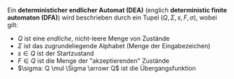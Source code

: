 Ein **deterministicher endlicher Automat (DEA)** (englich **deterministic finite automaton (DFA)**) wird beschrieben durch ein Tupel ($Q, \Sigma, s, F, \sigma$), wobei gilt:
- $Q$ ist eine *endliche*, nicht-leere Menge von Zustände
- $\Sigma$ ist das zugrundeliegende Alphabet (Menge der Eingabezeichen)
- $s \in Q$ ist der Startzustand
- $F \in Q$ ist die Menge der "akzeptierenden" Zustände
- $\sigma: Q \mul \Sigma \arrowr Q$ ist die Übergangsfunktion